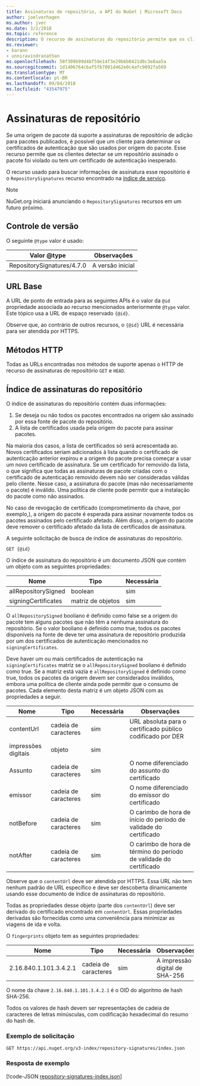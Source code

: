 ```yaml
---
title: Assinaturas de repositório, a API do NuGet | Microsoft Docs
author: joelverhagen
ms.author: jver
ms.date: 3/2/2018
ms.topic: reference
description: O recurso de assinaturas do repositório permite que os clientes origens de pacote em anunciar o seu repositório de recursos de assinatura.
ms.reviewer:
- karann
- unniravindranathan
ms.openlocfilehash: 50f309b99d4bf59e14f3e29b6b0421d8c3e8aa5a
ms.sourcegitcommit: 1d1406764c6af5fb7801d462e0c4afc9092fa569
ms.translationtype: MT
ms.contentlocale: pt-BR
ms.lasthandoff: 09/04/2018
ms.locfileid: "43547975"
---
```

# <a name="repository-signatures"></a>Assinaturas de repositório

Se uma origem de pacote dá suporte a assinaturas de repositório de adição para pacotes publicados, é possível que um cliente para determinar os certificados de autenticação que são usados por origem do pacote. Esse recurso permite que os clientes detectar se um repositório assinado o pacote foi violado ou tem um certificado de autenticação inesperado.

O recurso usado para buscar informações de assinatura esse repositório é o `RepositorySignatures` recurso encontrado na [índice de serviço](service-index.md).

> [!Note]
> NuGet.org iniciará anunciando o `RepositorySignatures` recursos em um futuro próximo.

## <a name="versioning"></a>Controle de versão

O seguinte `@type` valor é usado:

Valor @type                | Observações
-------------------------- | -----
RepositorySignatures/4.7.0 | A versão inicial

## <a name="base-url"></a>URL Base

A URL de ponto de entrada para as seguintes APIs é o valor da `@id` propriedade associada ao recurso mencionados anteriormente `@type` valor. Este tópico usa a URL de espaço reservado `{@id}`.

Observe que, ao contrário de outros recursos, o `{@id}` URL é necessária para ser atendida por HTTPS.

## <a name="http-methods"></a>Métodos HTTP

Todas as URLs encontradas nos métodos de suporte apenas o HTTP de recurso de assinaturas de repositório `GET` e `HEAD`.

## <a name="repository-signatures-index"></a>Índice de assinaturas do repositório

O índice de assinaturas do repositório contém duas informações:

1. Se deseja ou não todos os pacotes encontrados na origem são assinado por essa fonte de pacote do repositório.
1. A lista de certificados usada pela origem do pacote para assinar pacotes.

Na maioria dos casos, a lista de certificados só será acrescentada ao. Novos certificados seriam adicionados à lista quando o certificado de autenticação anterior expirou e a origem do pacote precisa começar a usar um novo certificado de assinatura. Se um certificado for removido da lista, o que significa que todas as assinaturas de pacote criadas com o certificado de autenticação removido devem não ser consideradas válidas pelo cliente. Nesse caso, a assinatura do pacote (mas não necessariamente o pacote) é inválido. Uma política de cliente pode permitir que a instalação do pacote como não assinados.

No caso de revogação de certificado (comprometimento da chave, por exemplo,), a origem do pacote é esperada para assinar novamente todos os pacotes assinados pelo certificado afetado. Além disso, a origem do pacote deve remover o certificado afetado da lista de certificados de assinatura.

A seguinte solicitação de busca de índice de assinaturas do repositório.

    GET {@id}

O índice de assinatura do repositório é um documento JSON que contém um objeto com as seguintes propriedades:

Nome                | Tipo             | Necessária
------------------- | ---------------- | --------
allRepositorySigned | boolean          | sim
signingCertificates | matriz de objetos | sim

O `allRepositorySigned` booliano é definido como false se a origem do pacote tem alguns pacotes que não têm a nenhuma assinatura do repositório. Se o valor booliano é definido como true, todos os pacotes disponíveis na fonte de deve ter uma assinatura de repositório produzida por um dos certificados de autenticação mencionados no `signingCertificates`.

Deve haver um ou mais certificados de autenticação na `signingCertificates` matriz se o `allRepositorySigned` booliano é definido como true. Se a matriz está vazia e `allRepositorySigned` é definido como true, todos os pacotes da origem devem ser considerados inválidos, embora uma política de cliente ainda pode permitir que o consumo de pacotes. Cada elemento desta matriz é um objeto JSON com as propriedades a seguir.

Nome         | Tipo   | Necessária | Observações
------------ | ------ | -------- | -----
contentUrl   | cadeia de caracteres | sim      | URL absoluta para o certificado público codificado por DER
impressões digitais | objeto | sim      |
Assunto      | cadeia de caracteres | sim      | O nome diferenciado do assunto do certificado
emissor       | cadeia de caracteres | sim      | O nome diferenciado do emissor do certificado
notBefore    | cadeia de caracteres | sim      | O carimbo de hora de início do período de validade do certificado
notAfter     | cadeia de caracteres | sim      | O carimbo de hora de término do período de validade do certificado

Observe que o `contentUrl` deve ser atendida por HTTPS. Essa URL não tem nenhum padrão de URL específico e deve ser descoberta dinamicamente usando esse documento de índice de assinaturas do repositório. 

Todas as propriedades desse objeto (parte dos `contentUrl`) deve ser derivado do certificado encontrado em `contentUrl`.
Essas propriedades derivadas são fornecidas como uma conveniência para minimizar as viagens de ida e volta.

O `fingerprints` objeto tem as seguintes propriedades:

Nome                   | Tipo   | Necessária | Observações
---------------------- | ------ | -------- | -----
2.16.840.1.101.3.4.2.1 | cadeia de caracteres | sim      | A impressão digital de SHA-256

O nome da chave `2.16.840.1.101.3.4.2.1` é o OID do algoritmo de hash SHA-256.

Todos os valores de hash devem ser representações de cadeia de caracteres de letras minúsculas, com codificação hexadecimal do resumo do hash de.

### <a name="sample-request"></a>Exemplo de solicitação

    GET https://api.nuget.org/v3-index/repository-signatures/index.json

### <a name="sample-response"></a>Resposta de exemplo

[!code-JSON [repository-signatures-index.json](./_data/repository-signatures-index.json)]
